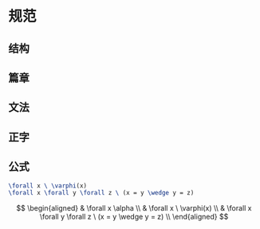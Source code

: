 # 规范

## 结构

## 篇章

## 文法

## 正字

## 公式

```latex
\forall x \ \varphi(x)
\forall x \forall y \forall z \ (x = y \wedge y = z)
```

$$
\begin{aligned}
& \forall x \alpha \\
& \forall x \ \varphi(x) \\
& \forall x \forall y \forall z \ (x = y \wedge y = z) \\
\end{aligned}
$$
